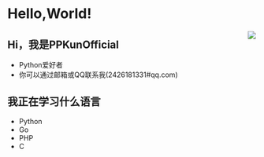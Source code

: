 
# Hello,World!

<img align="right" src="https://github-readme-stats.vercel.app/api?username=PPKunOfficial&hide=issues&show_icons=true&include_all_commits=true&theme=vue&count_private=true" />

## Hi，我是PPKunOfficial
- Python爱好者
- 你可以通过邮箱或QQ联系我(2426181331#qq.com)

## 我正在学习什么语言
- Python
- Go
- PHP
- C

